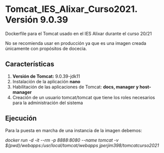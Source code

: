# Tomcat_IES_Alixar_Curso2021. Versión 9.0.39

Dockerfile para el Tomcat usado en el IES Alixar durante el curso 20/21

No se recomienda usar en producción ya que es una imagen creada únicamente con propósitos de docecia.

## Características

1. **Versión de Tomcat:** 9.0.39-jdk11
2. Instalación de la aplicación **nano**
3. Habilitación de las aplicaciones de Tomcat: **docs, manager y host-manager**
4. Creación de un usuario tomcat/tomcat que tiene los roles necesarios para la administración del sistema

## Ejecución

Para la puesta en marcha de una instancia de la imagen debemos:

_docker run -d -it --rm -p 8888:8080 --name tomcat -v $(pwd)/webapps:/usr/local/tomcat/webapps jperjim398/tomcatcurso2021_
